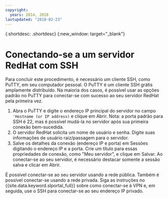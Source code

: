 ```yaml
---
copyright:
  years: 2014, 2018
lastupdated: "2018-02-23"
---
```


{:shortdesc: .shortdesc}
{:new_window: target="_blank"}

# Conectando-se a um servidor RedHat com SSH

Para concluir este procedimento, é necessário um cliente SSH, como PuTTY, em seu computador pessoal. O PuTTY é um cliente SSH grátis amplamente distribuído.
Na maioria dos casos, é possível usar as opções padrão no PuTTY para conectar-se com sucesso ao seu servidor
RedHat pela primeira vez.

1. Abra o PuTTY e digite o endereço IP principal do servidor no campo `'Hostname (or IP
address)` e clique em Abrir.
  Nota: a porta padrão para SSH é 22, mas é possível mudá-la no servidor
após sua primeira conexão bem-sucedida.
2. O servidor RedHat solicita um nome de usuário e senha. Digite suas informações de usuário
raiz/passagem para o servidor.
3. Salve os detalhes da conexão (endereço IP e porta) em Sessões digitando o endereço IP e a porta. Crie um título para essas propriedades de conexão, como "Meu servidor", e clique em Salvar.
  Ao conectar-se ao seu servidor, é necessário destacar somente a sessão salva e clicar em Abrir.

É possível conectar-se ao seu servidor usando a rede pública.
Também é possível conectar-se usando a rede privada. Siga as instruções no
{{site.data.keyword.slportal_full}} sobre como conectar-se à VPN e, em seguida, use o SSH para
conectar-se ao seu endereço IP privado.
